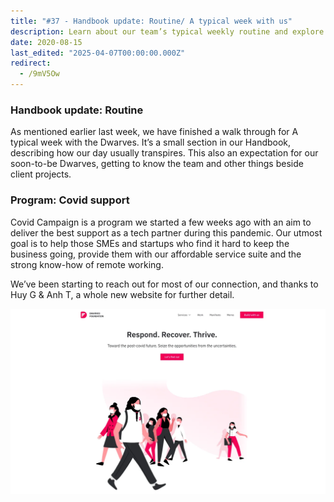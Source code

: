 ```yaml
---
title: "#37 - Handbook update: Routine/ A typical week with us"
description: Learn about our team’s typical weekly routine and explore our Covid Support program offering affordable tech services to help SMEs and startups thrive remotely.
date: 2020-08-15
last_edited: "2025-04-07T00:00:00.000Z"
redirect:
  - /9mV5Ow
---
```


### Handbook update: Routine

As mentioned earlier last week, we have finished a walk through for A typical week with the Dwarves. It’s a small section in our Handbook, describing how our day usually transpires. This also an expectation for our soon-to-be Dwarves, getting to know the team and other things beside client projects.

### Program: Covid support

Covid Campaign is a program we started a few weeks ago with an aim to deliver the best support as a tech partner during this pandemic. Our utmost goal is to help those SMEs and startups who find it hard to keep the business going, provide them with our affordable service suite and the strong know-how of remote working.

We’ve been starting to reach out for most of our connection, and thanks to Huy G & Anh T, a whole new website for further detail.

![](assets/notion-image-1744007007907-yem7o.webp)
